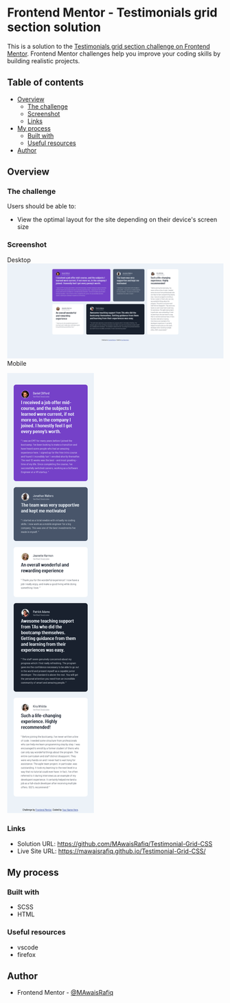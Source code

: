 # Frontend Mentor - Testimonials grid section solution

This is a solution to the [Testimonials grid section challenge on Frontend Mentor](https://www.frontendmentor.io/challenges/testimonials-grid-section-Nnw6J7Un7). Frontend Mentor challenges help you improve your coding skills by building realistic projects. 

## Table of contents

- [Overview](#overview)
  - [The challenge](#the-challenge)
  - [Screenshot](#screenshot)
  - [Links](#links)
- [My process](#my-process)
  - [Built with](#built-with)
  - [Useful resources](#useful-resources)
- [Author](#author)


## Overview

### The challenge

Users should be able to:

- View the optimal layout for the site depending on their device's screen size

### Screenshot
Desktop
![](./Screenshots/Desktop.png)
Mobile

![](./Screenshots/Mobile.png)


### Links

- Solution URL: https://github.com/MAwaisRafiq/Testimonial-Grid-CSS
- Live Site URL: https://mawaisrafiq.github.io/Testimonial-Grid-CSS/

## My process

### Built with

- SCSS
- HTML


### Useful resources

- vscode
- firefox

## Author
- Frontend Mentor - [@MAwaisRafiq](https://www.frontendmentor.io/profile/MAwaisRafiq)


